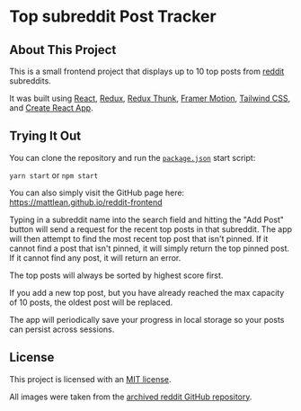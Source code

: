 # Top subreddit Post Tracker

## About This Project

This is a small frontend project that displays up to 10 top posts from [reddit](https://reddit.com) subreddits.

It was built using [React](https://reactjs.org), [Redux](https://redux.js.org), [Redux Thunk](https://github.com/reduxjs/redux-thunk), [Framer Motion](https://www.framer.com/motion), [Tailwind CSS](https://tailwindcss.com), and [Create React App](https://create-react-app.dev).

## Trying It Out

You can clone the repository and run the [`package.json`](./package.json) start script:

`yarn start` or `npm start`

You can also simply visit the GitHub page here: https://mattlean.github.io/reddit-frontend

Typing in a subreddit name into the search field and hitting the "Add Post" button will send a request for the recent top posts in that subreddit. The app will then attempt to find the most recent top post that isn't pinned. If it cannot find a post that isn't pinned, it will simply return the top pinned post. If it cannot find any post, it will return an error.

The top posts will always be sorted by highest score first.

If you add a new top post, but you have already reached the max capacity of 10 posts, the oldest post will be replaced.

The app will periodically save your progress in local storage so your posts can persist across sessions.

## License

This project is licensed with an [MIT license](https://github.com/mattlean/reddit-frontend/blob/master/LICENSE).

All images were taken from the [archived reddit GitHub repository](https://github.com/reddit-archive/reddit).
